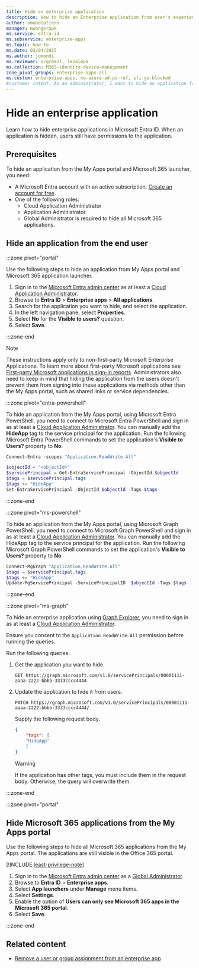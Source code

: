 ```yaml
---
title: Hide an enterprise application
description: How to hide an Enterprise application from user's experience in Microsoft Entra ID access portals or Microsoft 365 launchers.
author: omondiatieno
manager: mwongerapk
ms.service: entra-id
ms.subservice: enterprise-apps
ms.topic: how-to
ms.date: 03/04/2025
ms.author: jomondi
ms.reviewer: ergreenl, lenalepa
ms.collection: M365-identity-device-management
zone_pivot_groups: enterprise-apps-all
ms.custom: enterprise-apps, no-azure-ad-ps-ref, sfi-ga-blocked
#customer intent: As an administrator, I want to hide an application from the My Apps portal and Microsoft 365 launcher, so that users do not have visibility or access to the application.
---
```


# Hide an enterprise application

Learn how to hide enterprise applications in Microsoft Entra ID. When an application is hidden, users still have permissions to the application.

## Prerequisites

To hide an application from the My Apps portal and Microsoft 365 launcher, you need:

- A Microsoft Entra account with an active subscription. [Create an account for free](https://azure.microsoft.com/free/?WT.mc_id=A261C142F).
- One of the following roles:
  - Cloud Application Administrator
  - Application Administrator.
  - Global Administrator is required to hide all Microsoft 365 applications.

## Hide an application from the end user

:::zone pivot="portal"

Use the following steps to hide an application from My Apps portal and Microsoft 365 application launcher.

1. Sign in to the [Microsoft Entra admin center](https://entra.microsoft.com) as at least a [Cloud Application Administrator](~/identity/role-based-access-control/permissions-reference.md#cloud-application-administrator). 
1. Browse to **Entra ID** > **Enterprise apps** > **All applications**.
1. Search for the application you want to hide, and select the application.
1. In the left navigation pane, select **Properties**.
1. Select **No** for the **Visible to users?** question.
1. Select **Save**.

:::zone-end

> [!NOTE]
> These instructions apply only to non-first-party Microsoft Enterprise Applications. To learn more about first-party Microsoft applications see [First-party Microsoft applications in sign-in reports](/troubleshoot/azure/entra/entra-id/governance/verify-first-party-apps-sign-in). Administrators also need to keep in mind that hiding the application from the users doesn't prevent them from signing into these applications via methods other than the My Apps portal, such as shared links or service dependencies. 

:::zone pivot="entra-powershell"


To hide an application from the My Apps portal, using Microsoft Entra PowerShell, you need to connect to Microsoft Entra PowerShell and sign in as at least a [Cloud Application Administrator](~/identity/role-based-access-control/permissions-reference.md#cloud-application-administrator). You can manually add the **HideApp** tag to the service principal for the application. Run the following Microsoft Entra PowerShell commands to set the application's **Visible to Users?** property to **No**.

```PowerShell
Connect-Entra -scopes "Application.ReadWrite.All"

$objectId = "<objectId>"
$servicePrincipal = Get-EntraServicePrincipal -ObjectId $objectId
$tags = $servicePrincipal.tags
$tags += "HideApp"
Set-EntraServicePrincipal -ObjectId $objectId -Tags $tags
```
:::zone-end

:::zone pivot="ms-powershell"

To hide an application from the My Apps portal, using Microsoft Graph PowerShell, you need to connect to Microsoft Graph PowerShell and sign in as at least a [Cloud Application Administrator](~/identity/role-based-access-control/permissions-reference.md#cloud-application-administrator). You can manually add the HideApp tag to the service principal for the application. Run the following Microsoft Graph PowerShell commands to set the application's **Visible to Users?** property to **No**.

```PowerShell
Connect-MgGraph "Application.ReadWrite.All"
$tags = $servicePrincipal.tags
$tags += "HideApp"
Update-MgServicePrincipal -ServicePrincipalID  $objectId -Tags $tags
```
:::zone-end

:::zone pivot="ms-graph"

To hide an enterprise application using [Graph Explorer](https://developer.microsoft.com/graph/graph-explorer), you need to sign in as at least a [Cloud Application Administrator](~/identity/role-based-access-control/permissions-reference.md#cloud-application-administrator). 

Ensure you consent to the `Application.ReadWrite.All` permission before running the queries.

Run the following queries.

1. Get the application you want to hide.

   ```http
   GET https://graph.microsoft.com/v1.0/servicePrincipals/00001111-aaaa-2222-bbbb-3333cccc4444
   ```
1. Update the application to hide it from users.

   ```http
   PATCH https://graph.microsoft.com/v1.0/servicePrincipals/00001111-aaaa-2222-bbbb-3333cccc4444/
   ```

    Supply the following request body.

    ```json
    {
        "tags": [
        "HideApp"
        ]
    }
    ```
   
   >[!WARNING]
   >If the application has other tags, you must include them in the request body. Otherwise, the query will overwrite them.

:::zone-end

:::zone pivot="portal"

## Hide Microsoft 365 applications from the My Apps portal


Use the following steps to hide all Microsoft 365 applications from the My Apps portal. The applications are still visible in the Office 365 portal.

[!INCLUDE [least-privilege-note](../../includes/definitions/least-privilege-note.md)]

1. Sign in to the [Microsoft Entra admin center](https://entra.microsoft.com) as a [Global Administrator](~/identity/role-based-access-control/permissions-reference.md#global-administrator).
1. Browse to **Entra ID** > **Enterprise apps**.
1. Select **App launchers** under **Manage** menu items.
1. Select **Settings**.
1. Enable the option of **Users can only see Microsoft 365 apps in the Microsoft 365 portal**.
1. Select **Save**.

:::zone-end

## Related content

- [Remove a user or group assignment from an enterprise app](./assign-user-or-group-access-portal.md)

